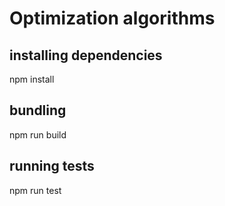 # Optimization algorithms

## installing dependencies
npm install

## bundling 

npm run build

## running tests

npm run test
